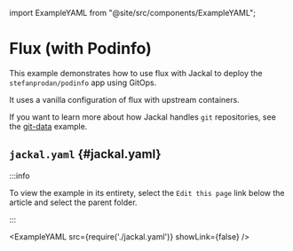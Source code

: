 import ExampleYAML from "@site/src/components/ExampleYAML";

# Flux (with Podinfo)

This example demonstrates how to use flux with Jackal to deploy the `stefanprodan/podinfo` app using GitOps.

It uses a vanilla configuration of flux with upstream containers.

If you want to learn more about how Jackal handles `git` repositories, see the [git-data](../git-data/README.md) example.

## `jackal.yaml` {#jackal.yaml}

:::info

To view the example in its entirety, select the `Edit this page` link below the article and select the parent folder.

:::

<ExampleYAML src={require('./jackal.yaml')} showLink={false} />
